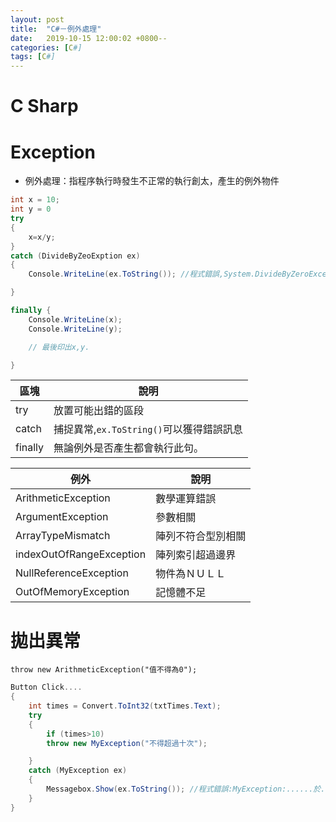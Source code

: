 ```yaml
---
layout: post
title:  "C#－例外處理"
date:   2019-10-15 12:00:02 +0800--
categories: [C#]
tags: [C#]  
---
```


# C Sharp

# Exception 
* 例外處理：指程序執行時發生不正常的執行創太，產生的例外物件

```c#
int x = 10;
int y = 0
try 
{
    x=x/y;
}
catch (DivideByZeoExption ex)
{
    Console.WriteLine(ex.ToString()); //程式錯誤,System.DivideByZeroException嘗試以除與.........

}

finally {
    Console.WriteLine(x);
    Console.WriteLine(y);

    // 最後印出x,y.

}
```

|區塊|說明|
|---|---|
|try|放置可能出錯的區段|
|catch|捕捉異常,`ex.ToString()`可以獲得錯誤訊息|
|finally|無論例外是否產生都會執行此句。|

|例外|說明|
|---|---|
|ArithmeticException|數學運算錯誤|
|ArgumentException|參數相關|
|ArrayTypeMismatch|陣列不符合型別相關|
|indexOutOfRangeException|陣列索引超過邊界|
|NullReferenceException|物件為ＮＵＬＬ|
|OutOfMemoryException|記憶體不足|

# 拋出異常

`throw new ArithmeticException("值不得為0");`

```c#
Button Click....
{
    int times = Convert.ToInt32(txtTimes.Text);
    try
    {
        if (times>10)
        throw new MyException("不得超過十次");

    }
    catch (MyException ex)
    {
        Messagebox.Show(ex.ToString()); //程式錯誤:MyException:......於.....行26...
    }
}
```
